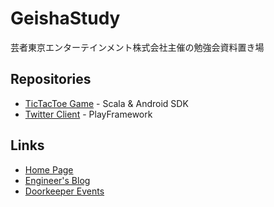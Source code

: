 GeishaStudy
===========

芸者東京エンターテインメント株式会社主催の勉強会資料置き場

## Repositories

* [TicTacToe Game](https://github.com/geishatokyo/scala-android-tictactoe) - Scala & Android SDK
* [Twitter Client](https://github.com/geishatokyo/playexample) - PlayFramework

## Links

* [Home Page](http://www.geishatokyo.com)
* [Engineer's Blog](http://blob.geishatokyo.com/)
* [Doorkeeper Events](http://geishatokyo.doorkeeper.jp/events)
